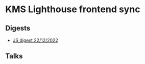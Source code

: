 # KMS Lighthouse frontend sync

## Digests
- [JS digest 22/12/2022](https://github.com/EvgenyWas/kmslh-frontend-sync/tree/js-digest-22/12/22)

## Talks
